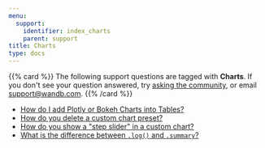 ```yaml
---
menu:
  support:
    identifier: index_charts
    parent: support
title: Charts
type: docs
---
```


{{% card %}}
The following support questions are tagged with <b>Charts</b>. If you don't see 
your question answered, try [asking the community](https://community.wandb.ai/), 
or email [support@wandb.com](mailto:support@wandb.com).
{{% /card %}}

- [How do I add Plotly or Bokeh Charts into Tables?](add_plotlybokeh_charts_tables/)
- [How do you delete a custom chart preset?](delete_custom_chart_preset/)
- [How do you show a "step slider" in a custom chart?](show_step_slider_custom_chart/)
- [What is the difference between `.log()` and `.summary`?](difference_log_summary/)